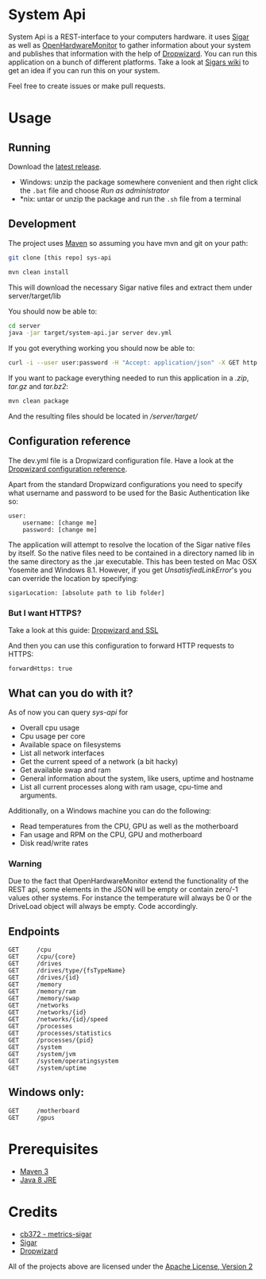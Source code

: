# System Api
System Api is a REST-interface to your computers hardware. it uses [Sigar](https://github.com/hyperic/sigar) as well as [OpenHardwareMonitor](https://github.com/openhardwaremonitor/openhardwaremonitor) to gather information about your
system and publishes that information with the help of [Dropwizard](https://github.com/dropwizard/dropwizard).
You can run this application on a bunch of different platforms. Take a look at [Sigars wiki](https://support.hyperic.com/display/SIGAR/Home) to get an idea if you can run this on your system.

Feel free to create issues or make pull requests.

# Usage

## Running
Download the [latest release](https://github.com/Krillsson/sys-api/releases/latest).

- Windows: unzip the package somewhere convenient and then right click the `.bat` file and choose _Run as administrator_
- *nix: untar or unzip the package and run the `.sh` file from a terminal

## Development
The project uses [Maven](https://maven.apache.org/) so assuming you have mvn and git on your path:

```sh
git clone [this repo] sys-api
```
```sh
mvn clean install
```

This will download the necessary Sigar native files and extract them under server/target/lib

You should now be able to:


```sh
cd server
java -jar target/system-api.jar server dev.yml
```
If you got everything working you should now be able to:

```sh
curl -i --user user:password -H "Accept: application/json" -X GET http://localhost:8080/v1/system
```

If you want to package everything needed to run this application in a *.zip*, *tar.gz* and *tar.bz2*:

```sh
mvn clean package
```

And the resulting files should be located in */server/target/*

## Configuration reference
The dev.yml file is a Dropwizard configuration file. Have a look at the [Dropwizard configuration reference](https://dropwizard.github.io/dropwizard/manual/configuration.html).

Apart from the standard Dropwizard configurations you need to specify what username and password to be used for the Basic Authentication like so:

    user:
        username: [change me]
        password: [change me]

The application will attempt to resolve the location of the Sigar native files by itself. So the native files need to be contained in a directory named lib in the same directory as the .jar executable. 
This has been tested on Mac OSX Yosemite and Windows 8.1. However, if you get *UnsatisfiedLinkError*'s you can override the location by specifying:

    sigarLocation: [absolute path to lib folder]

### But I want HTTPS?

Take a look at this guide: [Dropwizard and SSL](http://clearthehaze.com/2014/09/dropwizard-ssl/)

And then you can use this configuration to forward HTTP requests to HTTPS:

    forwardHttps: true

## What can you do with it?
As of now you can query _sys-api_ for

- Overall cpu usage
- Cpu usage per core
- Available space on filesystems
- List all network interfaces
- Get the current speed of a network (a bit hacky)
- Get available swap and ram
- General information about the system, like users, uptime and hostname
- List all current processes along with ram usage, cpu-time and arguments.

Additionally, on a Windows machine you can do the following:

- Read temperatures from the CPU, GPU as well as the motherboard
- Fan usage and RPM on the CPU, GPU and motherboard
- Disk read/write rates

### Warning
Due to the fact that OpenHardwareMonitor extend the functionality of the REST api, some elements in the JSON will be empty or contain zero/-1 values other systems. For instance the temperature will always be 0 or the DriveLoad object will always be empty. Code accordingly.

## Endpoints

    GET     /cpu
    GET     /cpu/{core}
    GET     /drives
    GET     /drives/type/{fsTypeName}
    GET     /drives/{id}
    GET     /memory
    GET     /memory/ram
    GET     /memory/swap
    GET     /networks
    GET     /networks/{id}
    GET     /networks/{id}/speed
    GET     /processes
    GET     /processes/statistics
    GET     /processes/{pid}
    GET     /system
    GET     /system/jvm
    GET     /system/operatingsystem
    GET     /system/uptime

## Windows only:

    GET     /motherboard
    GET     /gpus

# Prerequisites
- [Maven 3](https://maven.apache.org/guides/getting-started/maven-in-five-minutes.html)
- [Java 8 JRE](http://www.oracle.com/technetwork/java/javase/downloads/index.html)

# Credits
- [cb372 - metrics-sigar](https://github.com/cb372/metrics-sigar)
- [Sigar](https://github.com/hyperic/sigar)
- [Dropwizard](https://github.com/dropwizard/dropwizard)

All of the projects above are licensed under the [Apache License, Version 2](http://www.apache.org/licenses/LICENSE-2.0)